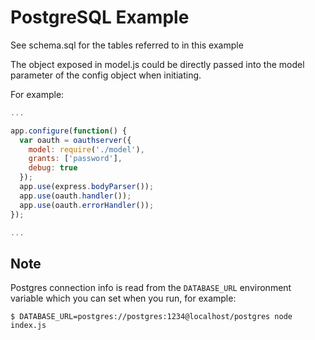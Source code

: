 # PostgreSQL Example

See schema.sql for the tables referred to in this example

The object exposed in model.js could be directly passed into the model parameter of the config object when initiating.

For example:

```js
...

app.configure(function() {
  var oauth = oauthserver({
    model: require('./model'),
    grants: ['password'],
    debug: true
  });
  app.use(express.bodyParser());
  app.use(oauth.handler());
  app.use(oauth.errorHandler());
});

...
```

## Note

Postgres connection info is read from the `DATABASE_URL` environment variable which you can set when you run, for example:

```
$ DATABASE_URL=postgres://postgres:1234@localhost/postgres node index.js
```